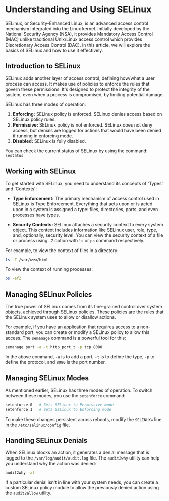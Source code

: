 # Understanding and Using SELinux

SELinux, or Security-Enhanced Linux, is an advanced access control mechanism integrated into the Linux kernel. Initially developed by the National Security Agency (NSA), it provides Mandatory Access Control (MAC) unlike traditional Unix/Linux access control which provides Discretionary Access Control (DAC). In this article, we will explore the basics of SELinux and how to use it effectively.

## Introduction to SELinux

SELinux adds another layer of access control, defining how/what a user process can access. It makes use of policies to enforce the rules that govern these permissions. It's designed to protect the integrity of the system, even when a process is compromised, by limiting potential damage.

SELinux has three modes of operation:

1. **Enforcing:** SELinux policy is enforced. SELinux denies access based on SELinux policy rules.
2. **Permissive:** SELinux policy is not enforced. SELinux does not deny access, but denials are logged for actions that would have been denied if running in enforcing mode.
3. **Disabled:** SELinux is fully disabled.

You can check the current status of SELinux by using the command: `sestatus`

## Working with SELinux

To get started with SELinux, you need to understand its concepts of 'Types' and 'Contexts':

- **Type Enforcement:** The primary mechanism of access control used in SELinux is Type Enforcement. Everything that acts upon or is acted upon in a system is assigned a type: files, directories, ports, and even processes have types.
  
- **Security Contexts:** SELinux attaches a security context to every system object. This context includes information like SELinux user, role, type, and, optionally, security level. You can view the security context of a file or process using `-Z` option with `ls` or `ps` command respectively.

For example, to view the context of files in a directory:

```bash
ls -Z /var/www/html
```

To view the context of running processes:

```bash
ps -efZ
```

## Managing SELinux Policies

The true power of SELinux comes from its fine-grained control over system objects, achieved through SELinux policies. These policies are the rules that the SELinux system uses to allow or disallow actions.

For example, if you have an application that requires access to a non-standard port, you can create or modify a SELinux policy to allow this access. The `semanage` command is a powerful tool for this:

```bash
semanage port -a -t http_port_t -p tcp 8080
```

In the above command, `-a` is to add a port, `-t` is to define the type, `-p` to define the protocol, and `8080` is the port number.

## Managing SELinux Modes

As mentioned earlier, SELinux has three modes of operation. To switch between these modes, you use the `setenforce` command:

```bash
setenforce 0   # Sets SELinux to Permissive mode
setenforce 1   # Sets SELinux to Enforcing mode
```

To make these changes persistent across reboots, modify the `SELINUX=` line in the `/etc/selinux/config` file.

## Handling SELinux Denials

When SELinux blocks an action, it generates a denial message that is logged to the `/var/log/audit/audit.log` file. The `audit2why` utility can help you understand why the action was denied:

```bash
audit2why -al
```

If a particular denial isn't in line with your system needs, you can create a custom SELinux policy module to allow the previously denied action using the `audit2allow` utility.